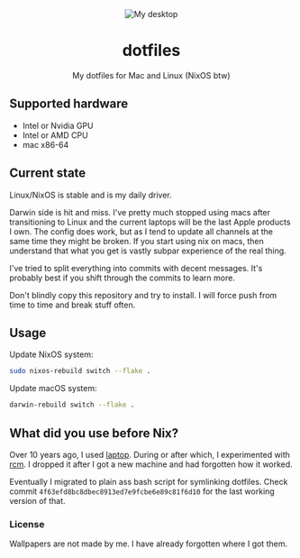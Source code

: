 <div align="center">
  <img alt="My desktop" src="docs/assets/desktop.png" />

  # dotfiles
  My dotfiles for Mac and Linux (NixOS btw)
</div>

## Supported hardware

* Intel or Nvidia GPU
* Intel or AMD CPU
* mac x86-64

## Current state

Linux/NixOS is stable and is my daily driver.

Darwin side is hit and miss. I've pretty much stopped using macs after
transitioning to Linux and the current laptops will be the last Apple products I
own. The config does work, but as I tend to update all channels at the same time
they might be broken. If you start using nix on macs, then understand that what
you get is vastly subpar experience of the real thing.

I've tried to split everything into commits with decent messages. It's probably
best if you shift through the commits to learn more.

Don't blindly copy this repository and try to install. I will force push from
time to time and break stuff often.

## Usage

Update NixOS system:

```bash
sudo nixos-rebuild switch --flake .
```

Update macOS system:

```bash
darwin-rebuild switch --flake .
```

## What did you use before Nix?

Over 10 years ago, I used
[laptop](https://github.com/UncertainSchrodinger/laptop). During or after which,
I experimented with [rcm](https://github.com/thoughtbot/rcm). I dropped it after
I got a new machine and had forgotten how it worked.

Eventually I migrated to plain ass bash script for symlinking dotfiles. Check
commit `4f63efd8bc8dbec8913ed7e9fcbe6e89c81f6d10` for the last working version
of that.

### License

Wallpapers are not made by me. I have already forgotten where I got them.
